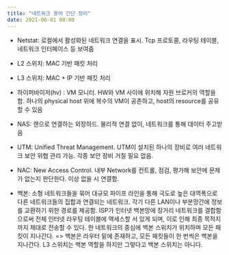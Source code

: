 ```yaml
---
title: "네트워크 용어 간단 정리"
date: 2021-06-01 08:00
---
```


- Netstat: 로컬에서 활성화된 네트워크 연결을 표시. Tcp 프로토콜, 라우팅 테이블, 네트워크 인터페이스 등 보여줌

- L2 스위치: MAC 기반 패킷 처리
- L3 스위치: MAC + IP 기반 패킷 처리
- 하이퍼바이저(hv) : VM 모니터. HW와 VM 사이에 위치해 자원 브로커의 역할을 함. 하나의 physical host 위에 복수의 VM이 공존하고, host의 resource를 공유할 수 있음

- NAS: 랜으로 연결하는 외장하드. 물리적 연결 없이, 네트워크를 통해 데이터 주고받음

- UTM: Unified Threat Management. UTM이 설치된 하나의 장비로 여러 네트워크 보안 위협 관리 가능. 각종 보안 장비 거칠 필요 없음.

- NAC: New Access Control. 내부 Network를 컨트롤, 점검, 평가해 보안에 문제가 없는지 판단한다. 이상 없을 시 연결함.
  
- 백본: 소형 네트워크들을 묶어 대규모 파이프 라인을 통해 극도로 높은 대역폭으로 다른 네트워크들의 집합과 연결되는 네트워크. 각기 다른 LAN이나 부분망간에 정보를 교환하기 위한 경로를 제공함. ISP가 인터넷 백본망에 장거리 네트워크를 결합함으로써 전체 인터넷 라우팅 테이블에 액세스할 서 있게 되며, 이로 인해 최종 목적지까지 제대로 전송할 수 있다. 한 네트워크의 중심에 백본 스위치가 위치하며 모든 패킷이 지나간다. 
=> 백본은 라우터 밑에 존재하고, 모든 패킷들이 한 번씩은 백본을 지나간다. L3 스위치는 백본 역할을 하지만 그렇다고 백본 스위치는 아니다.
